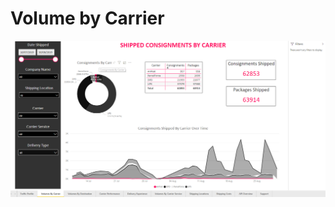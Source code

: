 # Volume by Carrier

<a href="../images/reports/by-carrier.png" target="_blank">
    <img src="../images/reports/by-carrier.png"/>
</a>
